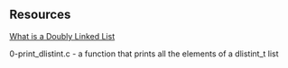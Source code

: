 ## Resources

[What is a Doubly Linked List](https://www.youtube.com/watch?v=k0pjD12bzP0)

0-print_dlistint.c -   a function that prints all the elements of a dlistint_t list
